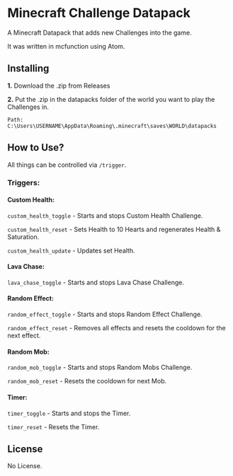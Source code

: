 # Minecraft Challenge Datapack

A Minecraft Datapack that adds new Challenges into the game.

It was written in mcfunction using Atom.


## Installing

**1.** Download the .zip from Releases

**2.** Put the .zip in the datapacks folder of the world you want to play the Challenges in.

    Path: C:\Users\USERNAME\AppData\Roaming\.minecraft\saves\WORLD\datapacks
    
    
## How to Use?

All things can be controlled via `/trigger`.

### Triggers:

#### Custom Health:

`custom_health_toggle`      -   Starts and stops Custom Health Challenge.

`custom_health_reset`       -   Sets Health to 10 Hearts and regenerates Health & Saturation.

`custom_health_update`      -   Updates set Health.

#### Lava Chase:

`lava_chase_toggle`         -   Starts and stops Lava Chase Challenge.

#### Random Effect:

`random_effect_toggle`   -   Starts and stops Random Effect Challenge.

`random_effect_reset`    -   Removes all effects and resets the cooldown for the next effect.

#### Random Mob:

`random_mob_toggle`         -   Starts and stops Random Mobs Challenge.

`random_mob_reset`          -   Resets the cooldown for next Mob.

#### Timer:

`timer_toggle`              -   Starts and stops the Timer.

`timer_reset`               -   Resets the Timer.

## License

No License.

